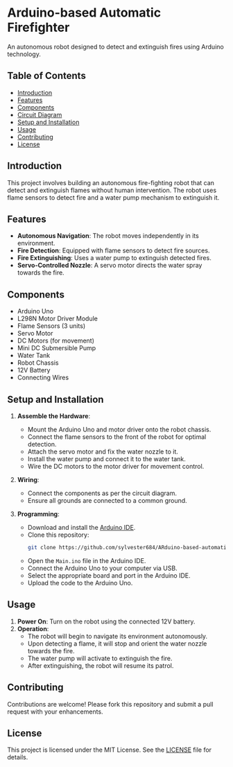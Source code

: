 # Arduino-based Automatic Firefighter

An autonomous robot designed to detect and extinguish fires using Arduino technology.

## Table of Contents

- [Introduction](#introduction)
- [Features](#features)
- [Components](#components)
- [Circuit Diagram](#circuit-diagram)
- [Setup and Installation](#setup-and-installation)
- [Usage](#usage)
- [Contributing](#contributing)
- [License](#license)

## Introduction

This project involves building an autonomous fire-fighting robot that can detect and extinguish flames without human intervention. The robot uses flame sensors to detect fire and a water pump mechanism to extinguish it.

## Features

- **Autonomous Navigation**: The robot moves independently in its environment.
- **Fire Detection**: Equipped with flame sensors to detect fire sources.
- **Fire Extinguishing**: Uses a water pump to extinguish detected fires.
- **Servo-Controlled Nozzle**: A servo motor directs the water spray towards the fire.

## Components

- Arduino Uno
- L298N Motor Driver Module
- Flame Sensors (3 units)
- Servo Motor
- DC Motors (for movement)
- Mini DC Submersible Pump
- Water Tank
- Robot Chassis
- 12V Battery
- Connecting Wires

## Setup and Installation

1. **Assemble the Hardware**:
   - Mount the Arduino Uno and motor driver onto the robot chassis.
   - Connect the flame sensors to the front of the robot for optimal detection.
   - Attach the servo motor and fix the water nozzle to it.
   - Install the water pump and connect it to the water tank.
   - Wire the DC motors to the motor driver for movement control.

2. **Wiring**:
   - Connect the components as per the circuit diagram.
   - Ensure all grounds are connected to a common ground.

3. **Programming**:
   - Download and install the [Arduino IDE](https://www.arduino.cc/en/software).
   - Clone this repository:
     ```bash
     git clone https://github.com/sylvester684/ARduino-based-automatic-Firefighter-
     ```
   - Open the `Main.ino` file in the Arduino IDE.
   - Connect the Arduino Uno to your computer via USB.
   - Select the appropriate board and port in the Arduino IDE.
   - Upload the code to the Arduino Uno.

## Usage

1. **Power On**: Turn on the robot using the connected 12V battery.
2. **Operation**:
   - The robot will begin to navigate its environment autonomously.
   - Upon detecting a flame, it will stop and orient the water nozzle towards the fire.
   - The water pump will activate to extinguish the fire.
   - After extinguishing, the robot will resume its patrol.

## Contributing

Contributions are welcome! Please fork this repository and submit a pull request with your enhancements.

## License

This project is licensed under the MIT License. See the [LICENSE](LICENSE) file for details.
